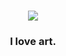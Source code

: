 
<h1 align="center">
    <img src="https://readme-typing-svg.herokuapp.com/?font=Righteous&size=35&center=true&vCenter=true&width=500&height=70&duration=7000&lines=Hi+There!+👋;+10111+01010+101010+0011" />
</h1>

<h3 align="center">I love art.</h3>

<br/>

